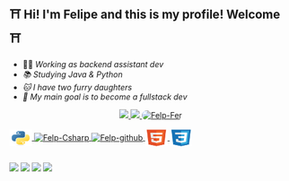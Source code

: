 ## ⛩ Hi! I'm Felipe and this is my profile! Welcome ⛩

- 🐱‍💻 <i> Working as backend assistant dev
- 📚 Studying Java & Python
- 🐱 I have two furry daughters 
- 🎯 My main goal is to become a fullstack dev </i>


<div align="center">
  <a href="https://github.com/felpthefelpo">
  <img height="150em" src="https://github-readme-stats.vercel.app/api?username=felpthefelpo&show_icons=true&theme=dark&include_all_commits=true&count_private=true"/>
  <img height="150em" src="https://github-readme-stats.vercel.app/api/top-langs/?username=felpthefelpo&layout=compact&langs_count=7&theme=dark"/>
      <img align"right" alt="Felp-Fer" height="150" style="border-radius:50px;"  src="https://user-images.githubusercontent.com/97197024/160641788-e2c6c0fc-4450-4227-a1e5-4aba1883c545.png">
</div>

<div style="display: inline_block"><br>
  <img align="center" alt="felp-Python" height="30" width="40" src="https://raw.githubusercontent.com/devicons/devicon/master/icons/python/python-original.svg">
  <img align="center" alt="Felp-Csharp" height="30" width="40" src="https://cdn.jsdelivr.net/gh/devicons/devicon/icons/java/java-original.svg">
  <img align="center" alt="Felp-github" height="30" width="40" src="https://cdn.jsdelivr.net/gh/devicons/devicon/icons/github/github-original-wordmark.svg">
  <img align="center" alt="Felp-HTML" height="30" width="40" src="https://raw.githubusercontent.com/devicons/devicon/master/icons/html5/html5-original.svg">
  <img align="center" alt="Felp-CSS" height="30" width="40" src="https://raw.githubusercontent.com/devicons/devicon/master/icons/css3/css3-original.svg">

  
</div>
  
  ##
  
 <div>
  <a href="https://www.instagram.com/felpthefelpo" target="_blank"><img src="https://img.shields.io/badge/-Instagram-%23E4405F?style=for-the-badge&logo=instagram&logoColor=white" target="_blank"></a>
 	<a href="https://www.twitch.tv/felpthefelpo" target="_blank"><img src="https://img.shields.io/badge/Twitch-9146FF?style=for-the-badge&logo=twitch&logoColor=white" target="_blank"></a>
  <a href = "mailto:felpoandrade7@gmail.com"><img src="https://img.shields.io/badge/-Gmail-%23333?style=for-the-badge&logo=gmail&logoColor=white" target="_blank"></a>
  <a href="https://www.linkedin.com/in/felpoandrade7" target="_blank"><img src="https://img.shields.io/badge/-LinkedIn-%230077B5?style=for-the-badge&logo=linkedin&logoColor=white" target="_blank"></a> 
   
 </div>
